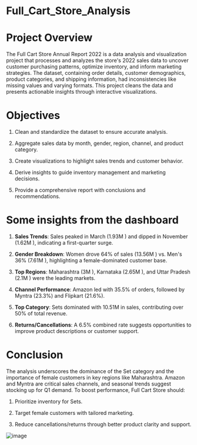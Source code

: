 # Full_Cart_Store_Analysis 

# Project Overview

The Full Cart Store Annual Report 2022 is a data analysis and visualization project that processes and analyzes the store's 2022 sales data to uncover customer purchasing patterns, optimize inventory, and inform marketing strategies. The dataset, containing order details, customer demographics, product categories, and shipping information, had inconsistencies like missing values and varying formats. This project cleans the data and presents actionable insights through interactive visualizations. 


# Objectives

1. Clean and standardize the dataset to ensure accurate analysis.



2. Aggregate sales data by month, gender, region, channel, and product category.



3. Create visualizations to highlight sales trends and customer behavior.



4. Derive insights to guide inventory management and marketing decisions.



5. Provide a comprehensive report with conclusions and recommendations.


# Some insights from the dashboard


1. **Sales Trends**: Sales peaked in March (1.93M ) and dipped in November (1.62M ), indicating a first-quarter surge.



2. **Gender Breakdown**: Women drove 64% of sales (13.56M ) vs. Men's 36% (7.61M ), highlighting a female-dominated customer base.



3. **Top Regions**: Maharashtra (3M ), Karnataka (2.65M ), and Uttar Pradesh (2.1M ) were the leading markets.



4. **Channel Performance**: Amazon led with 35.5% of orders, followed by Myntra (23.3%) and Flipkart (21.6%).



5. **Top Category**: Sets dominated with 10.51M  in sales, contributing over 50% of total revenue.



6. **Returns/Cancellations**: A 6.5% combined rate suggests opportunities to improve product descriptions or customer support.


# Conclusion

The analysis underscores the dominance of the Set category and the importance of female customers in key regions like Maharashtra. Amazon and Myntra are critical sales channels, and seasonal trends suggest stocking up for Q1 demand. To boost performance, Full Cart Store should:





1. Prioritize inventory for Sets.



2. Target female customers with tailored marketing.



3. Reduce cancellations/returns through better product clarity and support.

![image](https://github.com/user-attachments/assets/c681f722-1234-4152-844d-20a961b9797d)

